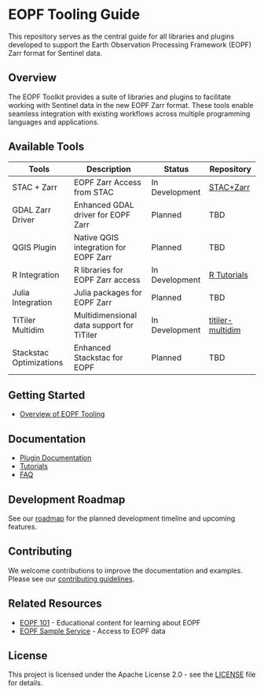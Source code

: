 # EOPF Tooling Guide

This repository serves as the central guide for all libraries and plugins developed to support the Earth Observation Processing Framework (EOPF) Zarr format for Sentinel data.

## Overview

The EOPF Toolkit provides a suite of libraries and plugins to facilitate working with Sentinel data in the new EOPF Zarr format. These tools enable seamless integration with existing workflows across multiple programming languages and applications.

## Available Tools

| Tools                   | Description                               | Status         | Repository                                                              |
| ----------------------- | ----------------------------------------- | -------------- | ----------------------------------------------------------------------- |
| STAC + Zarr             | EOPF Zarr Access from STAC                | In Development | [STAC+Zarr](docs/tutorials/stac_zarr.md)                                   |
| GDAL Zarr Driver        | Enhanced GDAL driver for EOPF Zarr        | Planned        | TBD                                                                     |
| QGIS Plugin             | Native QGIS integration for EOPF Zarr     | Planned        | TBD                                                                     |
| R Integration           | R libraries for EOPF Zarr access          | In Development | [R Tutorials](docs/tutorials/stac_zarr#r)                                |
| Julia Integration       | Julia packages for EOPF Zarr              | Planned        | TBD                                                                     |
| TiTiler Multidim        | Multidimensional data support for TiTiler | In Development | [titiler-multidim](https://github.com/developmentseed/titiler-multidim) |
| Stackstac Optimizations | Enhanced Stackstac for EOPF               | Planned        | TBD                                                                     |


## Getting Started

- [Overview of EOPF Tooling](docs/getting-started/overview.md)

## Documentation

- [Plugin Documentation](docs/plugins/)
- [Tutorials](docs/tutorials/)
- [FAQ](docs/faq.md)

## Development Roadmap

See our [roadmap](roadmap.md) for the planned development timeline and upcoming features.

## Contributing

We welcome contributions to improve the documentation and examples. Please see our [contributing guidelines](CONTRIBUTING.md).

## Related Resources

- [EOPF 101](https://github.com/sentinels-eopf-toolkit/eopf-101) - Educational content for learning about EOPF
- [EOPF Sample Service](https://eopf.copernicus.eu) - Access to EOPF data

## License

This project is licensed under the Apache License 2.0 - see the [LICENSE](LICENSE) file for details.